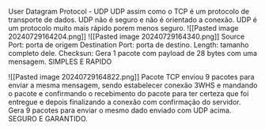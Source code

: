 User Datagram Protocol - UDP
UDP assim como o TCP é um protocolo de transporte de dados.
UDP não é seguro e não é orientado a conexão.
UDP é um protocolo muito mais rápido porem menos seguro. 
![[Pasted image 20240729164204.png]]
![[Pasted image 20240729164340.png]]
	Source Port: porta de origem
	Destination Port: porta de destino.
	Length: tamanho completo dele.
	Checksun: 
	Gera 1 pacote com payload de 28 bytes com uma mensagem. SIMPLES E RAPIDO

![[Pasted image 20240729164822.png]]
	Pacote TCP enviou 9 pacotes para enviar a mesma mensagem, sendo estabelecer conexão 3WHS e mandando o pacote e confirmando o recebimento do pacote para ter certeza que foi entregue e depois finalizando a conexão com confirmação do servidor.
	 Gera 9 pacotes para enviar o mesmo dado enviado com UDP acima. SEGURO E GARANTIDO.